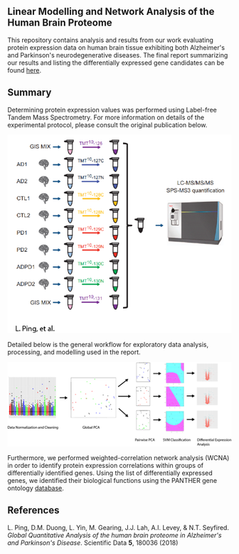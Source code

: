 ## Linear Modelling and Network Analysis of the Human Brain Proteome 

This repository contains analysis and results from our work evaluating protein expression data on human brain tissue exhibiting both Alzheimer's and Parkinson's neurodegenerative diseases. The final report summarizing our results and listing the differentially expressed gene candidates can be found [here](/report/report.pdf).

## Summary

Determining protein expression values was performed using Label-free Tandem Mass Spectrometry. For more information on details of the experimental protocol, please consult the original publication below.

![Sample Collection](https://github.com/jtcanty/Brain-Proteome/blob/master/docs/sample_collection.png)


Detailed below is the general workflow for exploratory data analysis, processing, and modelling used in the report. 

![Data Analysis](https://github.com/jtcanty/Brain-Proteome/blob/master/docs/differential_expression_analysis.png)

Furthermore, we performed weighted-correlation network analysis (WCNA) in order to identify protein expression correlations within groups of differentially identified genes. Using the list of differentially expressed genes, we identified their biological functions using the PANTHER gene ontology [database](http://www.pantherdb.org).


## References

L. Ping, D.M. Duong, L. Yin, M. Gearing, J.J. Lah, A.I. Levey, & N.T. Seyfired.  *Global Quantitative Analysis of the human brain proteome in Alzheimer's and Parkinson's Disease*. Scientific Data **5**, 180036 (2018) 

